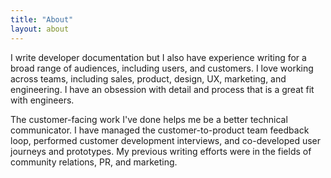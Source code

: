 ```yaml
---
title: "About"
layout: about
---
```


I write developer documentation but I also have experience writing for a broad range of audiences, including users, and customers. I love working across teams, including sales, product, design, UX, marketing, and engineering.  I have an obsession with detail and process that is a great fit with engineers.  

The customer-facing work I've done helps me be a better technical communicator. I have managed the customer-to-product team feedback loop, performed customer development interviews, and co-developed user journeys and prototypes. My previous writing efforts were in the fields of community relations, PR, and marketing.  


